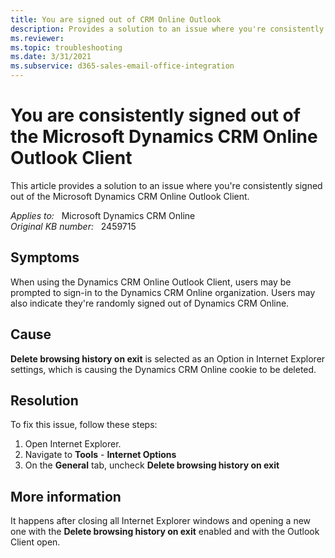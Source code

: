 ```yaml
---
title: You are signed out of CRM Online Outlook
description: Provides a solution to an issue where you're consistently signed out of the Microsoft Dynamics CRM Online Outlook Client.
ms.reviewer: 
ms.topic: troubleshooting
ms.date: 3/31/2021
ms.subservice: d365-sales-email-office-integration
---
```

# You are consistently signed out of the Microsoft Dynamics CRM Online Outlook Client

This article provides a solution to an issue where you're consistently signed out of the Microsoft Dynamics CRM Online Outlook Client.

_Applies to:_ &nbsp; Microsoft Dynamics CRM Online  
_Original KB number:_ &nbsp; 2459715

## Symptoms

When using the Dynamics CRM Online Outlook Client, users may be prompted to sign-in to the Dynamics CRM Online organization. Users may also indicate they're randomly signed out of Dynamics CRM Online.

## Cause

**Delete browsing history on exit** is selected as an Option in Internet Explorer settings, which is causing the Dynamics CRM Online cookie to be deleted.

## Resolution

To fix this issue, follow these steps:

1. Open Internet Explorer.
2. Navigate to **Tools** - **Internet Options**
3. On the **General** tab, uncheck **Delete browsing history on exit**

## More information

It happens after closing all Internet Explorer windows and opening a new one with the **Delete browsing history on exit** enabled and with the Outlook Client open.
